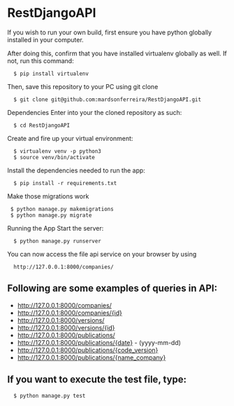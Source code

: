 # RestDjangoAPI

If you wish to run your own build, first ensure you have python globally installed in your computer.

After doing this, confirm that you have installed virtualenv globally as well. If not, run this command: 
```
  $ pip install virtualenv
```

Then, save this repository to your PC using git clone 
```
  $ git clone git@github.com:mardsonferreira/RestDjangoAPI.git
```

Dependencies Enter into your the cloned repository as such: 
```
  $ cd RestDjangoAPI 
```

Create and fire up your virtual environment: 
```
  $ virtualenv venv -p python3
  $ source venv/bin/activate
```
Install the dependencies needed to run the app: 
```
  $ pip install -r requirements.txt
```
 Make those migrations work 
 ```
  $ python manage.py makemigrations
  $ python manage.py migrate
```  
Running the App Start the server: 
```
  $ python manage.py runserver
```

You can now access the file api service on your browser by using 
```
  http://127.0.0.1:8000/companies/
```

## Following are some examples of queries in API: 
* http://127.0.0.1:8000/companies/ 
* http://127.0.0.1:8000/companies/{id} 
* http://127.0.0.1:8000/versions/ 
* http://127.0.0.1:8000/versions/{id} 
* http://127.0.0.1:8000/publications/ 
* http://127.0.0.1:8000/publications/{date} - (yyyy-mm-dd) 
* http://127.0.0.1:8000/publications/{code_version} 
* http://127.0.0.1:8000/publications/{name_company}

## If you want to execute the test file, type: 
```
  $ python manage.py test
```

